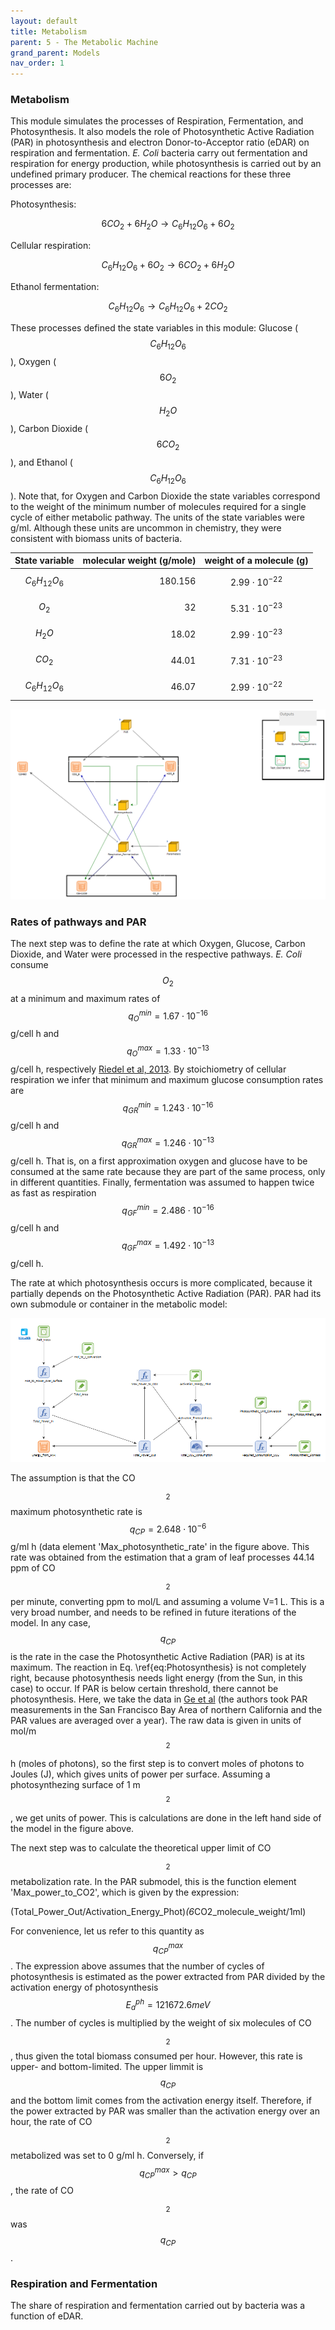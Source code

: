 ```yaml
---
layout: default
title: Metabolism
parent: 5 - The Metabolic Machine
grand_parent: Models
nav_order: 1
---
```


### Metabolism

This module simulates the processes of Respiration, Fermentation, and Photosynthesis. It also models the role of
Photosynthetic Active Radiation (PAR) in photosynthesis and electron Donor-to-Acceptor ratio (eDAR) on 
respiration and fermentation. *E. Coli* bacteria carry out fermentation and respiration for energy production,
while photosynthesis is carried out by an undefined primary producer. The chemical reactions for these three 
processes are:

Photosynthesis:

$$\begin{equation}\label{eq:Photosynthesis}
6 CO_2 + 6 H_2 O \rightarrow C_6H_{12}O_6 + 6 O_2
\end{equation}$$

Cellular respiration:

$$\begin{equation}\label{eq:Respiration}
C_6H_{12}O_6 + 6 O_2 \rightarrow 6 CO_2 + 6 H_2 O
\end{equation}$$

Ethanol fermentation:

$$\begin{equation}\label{eq:Fermentation}
C_6H_{12}O_6  \rightarrow C_6H_{12}O_6 + 2 CO_2
\end{equation}$$

These processes defined the state variables in this module: Glucose ($$C_6H_{12}O_6$$), Oxygen ($$6 O_2$$), Water
($$H_2O$$), Carbon Dioxide ($$6 CO_2$$), and Ethanol ($$C_6H_{12}O_6$$). Note that, for Oxygen and Carbon Dioxide
the state variables correspond to the weight of the minimum number of molecules required for a single cycle of 
either metabolic pathway. The units of the state variables were g/ml. Although these units are uncommon
in chemistry, they were consistent with biomass units of bacteria.


|State variable  |molecular weight (g/mole)|weight of a molecule (g)|
|:---------------|----------:|----------:|
|$$C_6H_{12}O_6$$| 180.156   |$$2.99\cdot 10^{-22}$$ |
|$$O_2$$         | 32        |$$5.31\cdot 10^{-23}$$ |
|$$H_2O$$        | 18.02     |$$2.99\cdot 10^{-23}$$ |
|$$CO_2$$        | 44.01     |$$7.31\cdot 10^{-23}$$ |
|$$C_6H_{12}O_6$$| 46.07     |$$2.99\cdot 10^{-22}$$ |



![Metabolic_Machine](../figures/Metabolic_Machine_1.PNG "Courtesy of GoldSim")

### Rates of pathways and PAR

The next step was to define the rate at which Oxygen, Glucose, Carbon Dioxide, and Water were processed in the
respective pathways. *E. Coli* consume $$O_2$$ at a minimum and maximum rates of $$q^{min}_{O}=1.67 \cdot 10^{-16}$$ g/cell h
and $$q^{max}_{O}=1.33\cdot 10^{-13} $$ g/cell h, respectively [Riedel et al, 2013](https://doi.org/10.1128/AEM.00756-13). By 
stoichiometry of cellular respiration we infer that minimum and maximum glucose consumption rates are 
$$q^{min}_{GR}=1.243 \cdot 10^{-16}$$ g/cell h and $$q^{max}_{GR}=1.246 \cdot 10^{-13} $$ g/cell h. That is, on a first approximation
oxygen and glucose have to be consumed at the same rate because they are part of the same process, only in different
quantities. Finally, fermentation was assumed to happen twice as fast as respiration 
$$q^{min}_{GF}=2.486 \cdot 10^{-16}$$ g/cell h and $$q^{max}_{GF}=1.492 \cdot 10^{-13} $$ g/cell h.

The rate at which photosynthesis occurs is more complicated, because it partially depends on the Photosynthetic Active
Radiation (PAR). PAR had its own submodule or container in the metabolic model:

![Metabolic_Machine](../figures/Metabolic_Machine_PAR_1.PNG "Courtesy of GoldSim")

The assumption is that the CO$$_2$$ maximum photosynthetic rate is $$q_{CP}= 2.648 \cdot 10^{-6}$$ g/ml h (data element
'Max_photosynthetic_rate' in the figure above. This rate was obtained from the estimation that a gram of leaf processes 
44.14 ppm of CO$$_2$$ per minute, converting ppm to mol/L and assuming a volume V=1 L. This is a very broad number, and 
needs to be refined in future iterations of the model. In any case, $$q_{CP}$$ is the rate in the case the Photosynthetic 
Active Radiation (PAR) is at its maximum. The reaction in Eq. \ref{eq:Photosynthesis} is not completely right, 
because photosynthesis needs light energy (from the Sun, in this case) to occur. If PAR is below certain threshold,
there cannot be photosynthesis. Here, we take the data in [Ge et al](https://doi.org/10.1007/s00704-010-0368-6) 
(the authors took PAR measurements in the San Francisco Bay Area of northern California and the PAR values are 
averaged over a year). The raw data is given in units of mol/m$$^2$$ h (moles of photons), so the first step is
 to convert moles of photons to Joules (J), which gives units of power per surface. Assuming a photosynthezing
 surface of 1 m$$^2$$, we get units of power. This is calculations are done in the left hand side of the model 
in the figure above.

The next step was to calculate the theoretical upper limit of CO$$_2$$ metabolization rate. In the PAR submodel, this
is the function element 'Max_power_to_CO2', which is given by the expression:

(Total_Power_Out/Activation_Energy_Phot)*(6*CO2_molecule_weight/1ml)

For convenience, let us refer to this quantity as $$q^{max}_{CP}$$. The expression above assumes that the number of 
cycles of photosynthesis is estimated as the power extracted from PAR divided by the activation energy of photosynthesis
 $$E^{ph}_a= 121672.6 meV$$. The number of cycles is multiplied by the weight of six molecules of CO$$_2$$, thus given the
 total biomass consumed per hour. However, this rate is upper- and bottom-limited. The upper limmit is $$q_{CP}$$ and the 
bottom limit comes from the activation energy itself. Therefore, if the power extracted by PAR was smaller than the
activation energy over an hour, the rate of CO$$_2$$ metabolized was set to 0 g/ml h. Conversely, if $$q^{max}_{CP}>q_{CP}$$, the rate of
CO$$_2$$ was $$q_{CP}$$.

### Respiration and Fermentation

The share of respiration and fermentation carried out by bacteria was a function of eDAR. 



